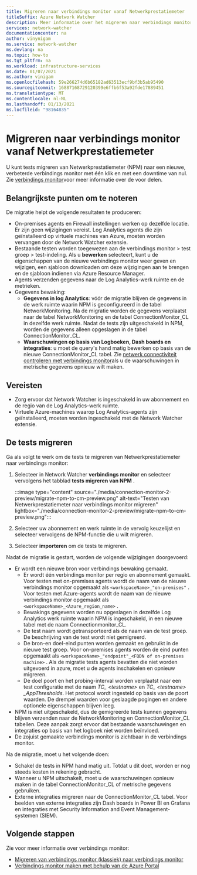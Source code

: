 ```yaml
---
title: Migreren naar verbindings monitor vanaf Netwerkprestatiemeter
titleSuffix: Azure Network Watcher
description: Meer informatie over het migreren naar verbindings monitor vanuit Netwerkprestatiemeter.
services: network-watcher
documentationcenter: na
author: vinynigam
ms.service: network-watcher
ms.devlang: na
ms.topic: how-to
ms.tgt_pltfrm: na
ms.workload: infrastructure-services
ms.date: 01/07/2021
ms.author: vinigam
ms.openlocfilehash: 59e266274d6b65182ad63513ecf9bf3b5ab95490
ms.sourcegitcommit: 16887168729120399e6ffb6f53a92fde17889451
ms.translationtype: MT
ms.contentlocale: nl-NL
ms.lasthandoff: 01/13/2021
ms.locfileid: "98164835"
---
```

# <a name="migrate-to-connection-monitor-from-network-performance-monitor"></a>Migreren naar verbindings monitor vanaf Netwerkprestatiemeter

U kunt tests migreren van Netwerkprestatiemeter (NPM) naar een nieuwe, verbeterde verbindings monitor met één klik en met een downtime van nul. Zie [verbindings monitor](./connection-monitor-overview.md)voor meer informatie over de voor delen.


## <a name="key-points-to-note"></a>Belangrijkste punten om te noteren

De migratie helpt de volgende resultaten te produceren:

* On-premises agents en Firewall instellingen werken op dezelfde locatie. Er zijn geen wijzigingen vereist. Log Analytics agents die zijn geïnstalleerd op virtuele machines van Azure, moeten worden vervangen door de Network Watcher extensie.
* Bestaande testen worden toegewezen aan de verbindings monitor > test groep > test-indeling. Als u **bewerken** selecteert, kunt u de eigenschappen van de nieuwe verbindings monitor weer geven en wijzigen, een sjabloon downloaden om deze wijzigingen aan te brengen en de sjabloon indienen via Azure Resource Manager.
* Agents verzenden gegevens naar de Log Analytics-werk ruimte en de metrieken.
* Gegevens bewaking:
   * **Gegevens in log Analytics**: vóór de migratie blijven de gegevens in de werk ruimte waarin NPM is geconfigureerd in de tabel NetworkMonitoring. Na de migratie worden de gegevens verplaatst naar de tabel NetworkMonitoring en de tabel ConnectionMonitor_CL in dezelfde werk ruimte. Nadat de tests zijn uitgeschakeld in NPM, worden de gegevens alleen opgeslagen in de tabel ConnectionMonitor_CL.
   * **Waarschuwingen op basis van Logboeken, Dash boards en integraties**: u moet de query's hand matig bewerken op basis van de nieuwe ConnectionMonitor_CL tabel. Zie [netwerk connectiviteit controleren met verbindings monitor](./connection-monitor-overview.md#metrics-in-azure-monitor)als u de waarschuwingen in metrische gegevens opnieuw wilt maken.
    
## <a name="prerequisites"></a>Vereisten

* Zorg ervoor dat Network Watcher is ingeschakeld in uw abonnement en de regio van de Log Analytics-werk ruimte.
* Virtuele Azure-machines waarop Log Analytics-agents zijn geïnstalleerd, moeten worden ingeschakeld met de Network Watcher extensie.

## <a name="migrate-the-tests"></a>De tests migreren

Ga als volgt te werk om de tests te migreren van Netwerkprestatiemeter naar verbindings monitor:

1. Selecteer in Network Watcher **verbindings monitor** en selecteer vervolgens het tabblad **tests migreren van NPM** . 

    :::image type="content" source="./media/connection-monitor-2-preview/migrate-npm-to-cm-preview.png" alt-text="Testen van Netwerkprestatiemeter naar verbindings monitor migreren" lightbox="./media/connection-monitor-2-preview/migrate-npm-to-cm-preview.png":::
    
1. Selecteer uw abonnement en werk ruimte in de vervolg keuzelijst en selecteer vervolgens de NPM-functie die u wilt migreren. 
1. Selecteer **importeren** om de tests te migreren.

Nadat de migratie is gestart, worden de volgende wijzigingen doorgevoerd: 
* Er wordt een nieuwe bron voor verbindings bewaking gemaakt.
   * Er wordt één verbindings monitor per regio en abonnement gemaakt. Voor testen met on-premises agents wordt de naam van de nieuwe verbindings monitor opgemaakt als `<workspaceName>_"on-premises"` . Voor testen met Azure-agents wordt de naam van de nieuwe verbindings monitor opgemaakt als `<workspaceName>_<Azure_region_name>` .
   * Bewakings gegevens worden nu opgeslagen in dezelfde Log Analytics werk ruimte waarin NPM is ingeschakeld, in een nieuwe tabel met de naam Connectionmonitor_CL. 
   * De test naam wordt getransporteerd als de naam van de test groep. De beschrijving van de test wordt niet gemigreerd.
   * De bron-en doel-eind punten worden gemaakt en gebruikt in de nieuwe test groep. Voor on-premises agents worden de eind punten opgemaakt als `<workspaceName>_"endpoint"_<FQDN of on-premises machine>` . Als de migratie tests agents bevatten die niet worden uitgevoerd in azure, moet u de agents inschakelen en opnieuw migreren.
   * De doel poort en het probing-interval worden verplaatst naar een test configuratie met de naam *TC_ \<testname>* en *TC_ \<testname> _AppThresholds*. Het protocol wordt ingesteld op basis van de poort waarden. De drempel waarden voor geslaagde pogingen en andere optionele eigenschappen blijven leeg.
* NPM is niet uitgeschakeld, dus de gemigreerde tests kunnen gegevens blijven verzenden naar de NetworkMonitoring en ConnectionMonitor_CL tabellen. Deze aanpak zorgt ervoor dat bestaande waarschuwingen en integraties op basis van het logboek niet worden beïnvloed.
* De zojuist gemaakte verbindings monitor is zichtbaar in de verbindings monitor.

Na de migratie, moet u het volgende doen:
* Schakel de tests in NPM hand matig uit. Totdat u dit doet, worden er nog steeds kosten in rekening gebracht. 
* Wanneer u NPM uitschakelt, moet u de waarschuwingen opnieuw maken in de tabel ConnectionMonitor_CL of metrische gegevens gebruiken. 
* Externe integraties migreren naar de ConnectionMonitor_CL tabel. Voor beelden van externe integraties zijn Dash boards in Power BI en Grafana en integraties met Security Information and Event Management-systemen (SIEM).


## <a name="next-steps"></a>Volgende stappen

Zie voor meer informatie over verbindings monitor:
* [Migreren van verbindings monitor (klassiek) naar verbindings monitor](./migrate-to-connection-monitor-from-connection-monitor-classic.md)
* [Verbindings monitor maken met behulp van de Azure Portal](./connection-monitor-create-using-portal.md)

